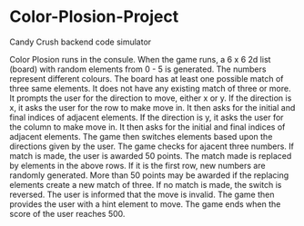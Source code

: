 # Color-Plosion-Project
Candy Crush backend code simulator

Color Plosion runs in the consule.
When the game runs, a 6 x 6 2d list (board) with random elements from 0 - 5 is generated.
The numbers represent different colours.
The board has at least one possible match of three same elements.
It does not have any existing match of three or more.
It prompts the user for the direction to move, either x or y.
If the direction is x, it asks the user for the row to make move in.
It then asks for the initial and final indices of adjacent elements.
If the direction is y, it asks the user for the column to make move in.
It then asks for the initial and final indices of adjacent elements.
The game then switches elements based upon the directions given by the user.
The game checks for ajacent three numbers.
If match is made, the user is awarded 50 points.
The match made is replaced by elements in the above rows.
If it is the first row, new numbers are randomly generated.
More than 50 points may be awarded if the replacing elements create a new match of three.
If no match is made, the switch is reversed.
The user is informed that the move is invalid.
The game then provides the user with a hint element to move.
The game ends when the score of the user reaches 500.
